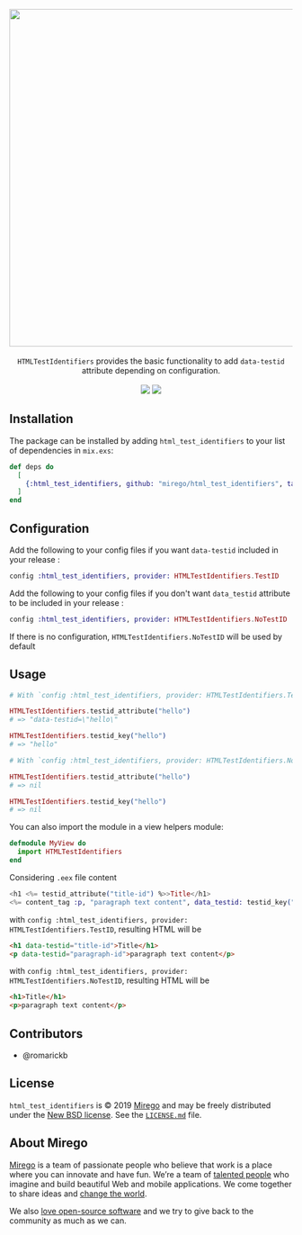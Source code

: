 <p align="center">
  <img src="https://user-images.githubusercontent.com/11348/73123813-10d59880-3f62-11ea-87b5-74fe7138f85c.png" width="600" />
  <br /><br />
  <code>HTMLTestIdentifiers</code> provides the basic functionality to add <code>data-testid</code><br /> attribute depending on configuration.
  <br /><br />
  <a href="https://github.com/mirego/html_test_identifiers/actions"><img src="https://github.com/mirego/html_test_identifiers/workflows/CI/badge.svg?branch%3Amaster" /></a>
  <a href="https://hex.pm/packages/html_test_identifiers"><img src="https://img.shields.io/hexpm/v/html_test_identifiers.svg" /></a>
</p>

## Installation

The package can be installed by adding `html_test_identifiers` to your list of dependencies in `mix.exs`:

```elixir
def deps do
  [
    {:html_test_identifiers, github: "mirego/html_test_identifiers", tag: "v0.1.1"}
  ]
end
```

## Configuration

Add the following to your config files if you want `data-testid` included in your release :

```elixir
config :html_test_identifiers, provider: HTMLTestIdentifiers.TestID
```

Add the following to your config files if you don't want `data_testid` attribute to be included in your release :

```elixir
config :html_test_identifiers, provider: HTMLTestIdentifiers.NoTestID
```

If there is no configuration, `HTMLTestIdentifiers.NoTestID` will be used by default

## Usage

```elixir
# With `config :html_test_identifiers, provider: HTMLTestIdentifiers.TestID`

HTMLTestIdentifiers.testid_attribute("hello")
# => "data-testid=\"hello\"

HTMLTestIdentifiers.testid_key("hello")
# => "hello"

# With `config :html_test_identifiers, provider: HTMLTestIdentifiers.NoTestID`

HTMLTestIdentifiers.testid_attribute("hello")
# => nil

HTMLTestIdentifiers.testid_key("hello")
# => nil
```

You can also import the module in a view helpers module:

```elixir
defmodule MyView do
  import HTMLTestIdentifiers
end
```

Considering `.eex` file content

```elixir
<h1 <%= testid_attribute("title-id") %>>Title</h1>
<%= content_tag :p, "paragraph text content", data_testid: testid_key("paragraph-id") %>
```

with `config :html_test_identifiers, provider: HTMLTestIdentifiers.TestID`, resulting HTML will be

```html
<h1 data-testid="title-id">Title</h1>
<p data-testid="paragraph-id">paragraph text content</p>
```

with `config :html_test_identifiers, provider: HTMLTestIdentifiers.NoTestID`, resulting HTML will be

```html
<h1>Title</h1>
<p>paragraph text content</p>
```

## Contributors

- @romarickb

## License

`html_test_identifiers` is © 2019 [Mirego](https://www.mirego.com) and may be freely distributed under the [New BSD license](http://opensource.org/licenses/BSD-3-Clause). See the [`LICENSE.md`](https://github.com/mirego/html_test_identifiers/blob/master/LICENSE.md) file.

## About Mirego

[Mirego](https://www.mirego.com) is a team of passionate people who believe that work is a place where you can innovate and have fun. We’re a team of [talented people](https://life.mirego.com) who imagine and build beautiful Web and mobile applications. We come together to share ideas and [change the world](http://www.mirego.org).

We also [love open-source software](https://open.mirego.com) and we try to give back to the community as much as we can.
